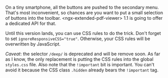 On a tiny smartphone, all the buttons are pushed to the secondary menu. That's most inconvenient, so chances are you want to put a small selection of buttons into the toolbar. &lt;ngx-extended-pdf-viewer&gt; 1.1 is going to offer a dedicated API for that.

Until this version lands, you can use CSS rules to do the trick. Don't forget to set <code>ignoreResponsiveCSS="true"</code>. Otherwise, your CSS rules will be overwritten by JavaScript. 

*Caveat*: the selector `/deep/` is deprecated and will be remove soon. As far as I know, the only replacement is putting the CSS rules into the global `styles.css` file. Also note that the `!important` bit is important. You can't avoid it because the CSS class `.hidden` already bears the `!important` tag.
